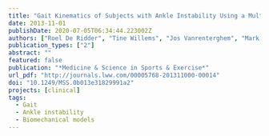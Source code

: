 ```yaml
---
title: "Gait Kinematics of Subjects with Ankle Instability Using a Multisegmented Foot Model:"
date: 2013-11-01
publishDate: 2020-07-05T06:34:44.223002Z
authors: ["Roel De Ridder", "Tine Willems", "Jos Vanrenterghem", "Mark Robinson", "Todd Pataky", "Philip Roosen"]
publication_types: ["2"]
abstract: ""
featured: false
publication: "*Medicine & Science in Sports & Exercise*"
url_pdf: "http://journals.lww.com/00005768-201311000-00014"
doi: "10.1249/MSS.0b013e31829991a2"
projects: [clinical]
tags:
  - Gait
  - Ankle instability
  - Biomechanical models
---
```

